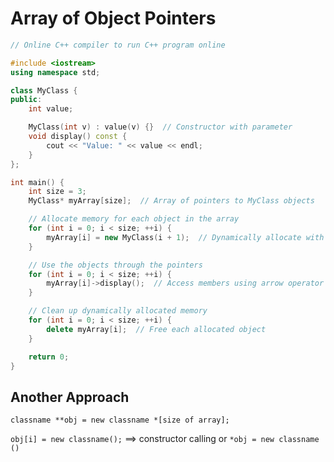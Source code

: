 # Array of Object Pointers

```c++
// Online C++ compiler to run C++ program online

#include <iostream>
using namespace std;

class MyClass {
public:
    int value;

    MyClass(int v) : value(v) {}  // Constructor with parameter
    void display() const {
        cout << "Value: " << value << endl;
    }
};

int main() {
    int size = 3;
    MyClass* myArray[size];  // Array of pointers to MyClass objects

    // Allocate memory for each object in the array
    for (int i = 0; i < size; ++i) {
        myArray[i] = new MyClass(i + 1);  // Dynamically allocate with parameter
    }

    // Use the objects through the pointers
    for (int i = 0; i < size; ++i) {
        myArray[i]->display();  // Access members using arrow operator
    }

    // Clean up dynamically allocated memory
    for (int i = 0; i < size; ++i) {
        delete myArray[i];  // Free each allocated object
    }

    return 0;
}

```

## Another Approach

`classname **obj = new classname *[size of array];`

`obj[i] = new classname();` ==> constructor calling
or
`*obj = new classname ()`
